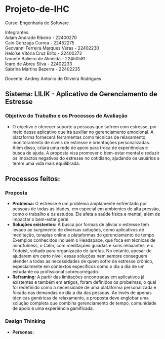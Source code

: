 # Projeto-de-IHC


Curso: Engenharia de Software<br/>

Integrantes:<br/>
Adam Andrade Ribeiro - 22400270<br/>
Caio Gonzaga Correa - 22452275<br/>
Geovanni Ferreira Marques Veras - 22402230<br/>
Heloíse Vitória Cruz Brito - 22400272<br/>
Ivonete Balieiro de Almeida - 22450581<br/>
Ícaro de Abreu Silva - 22402233<br/>
Sabrina Martins Bezerra - 22402235<br/>

Docente: Andrey Antonio de Oliveira Rodrigues<br/>

## Sistema: LILIK - Aplicativo de Gerenciamento de Estresse
### Objetivo do Trabalho e os Processos de Avaliação<br/>
-  O objetivo é oferecer suporte a pessoas que sofrem com estresse, por meio desse aplicativo que irá auxiliar no gerenciamento emocional. A plataforma fornecerá ferramentas como técnicas de relaxamento, monitoramento de níveis de estresse e orientações personalizadas. Além disso, criará uma rede de apoio para troca de experiências e busca de ajuda. A proposta visa promover o bem-estar mental e reduzir os impactos negativos do estresse no cotidiano, ajudando os usuários a terem uma vida mais equilibrada.
## Processos feitos:
### Proposta
- **Problema:** O estresse é um problema amplamente enfrentado por pessoas de todas as idades, em especial em ambientes de alta pressão, como o trabalho e os estudos. Ele afeta a saúde física e mental, além de impactar o bem-estar geral.
- **Soluções existentes:** A busca por formas de aliviar o estresse tem levado ao surgimento de diversas soluções, como aplicativos de meditação, terapias online e plataformas de gerenciamento de tempo. Exemplos conhecidos incluem o Headspace, que foca em técnicas de mindfulness, o Calm, com meditações guiadas e sons relaxantes, e o Todoist, voltado para organização de tarefas. No entanto, apesar de ajudarem em certo nível, essas soluções nem sempre conseguem atender a todas as necessidades de quem sofre de estresse crônico, especialmente em contextos específicos como o dia a dia de um estudante ou profissional sobrecarregado.
- **Reframing:** A partir das limitações encontradas em aplicativos já existentes e também em artigos, foram definidos os probelmas, o qual foi redefinido como a necessidade de uma plataforma personalizada e focada nas demandas do dia a dia das pessoas. Ao invés de apenas técnicas genéricas de relaxamento, a proposta deve englobar uma solução completa que combina gerenciamento de tempo, comunidade de apoio e uma experiência gamificada.

### Design Thinking
- **Personas:**

